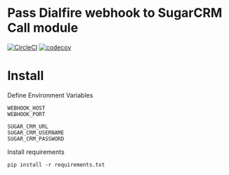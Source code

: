 # Pass Dialfire webhook to SugarCRM Call module

[![CircleCI](https://circleci.com/gh/AlekseyMolchanov/Pass_Dialfire_webhook_to_SugarCRM.svg?style=svg)](https://circleci.com/gh/AlekseyMolchanov/Pass_Dialfire_webhook_to_SugarCRM)
[![codecov](https://codecov.io/gh/AlekseyMolchanov/Pass_Dialfire_webhook_to_SugarCRM/branch/master/graph/badge.svg)](https://codecov.io/gh/AlekseyMolchanov/Pass_Dialfire_webhook_to_SugarCRM)


# Install

Define Environment Variables

    WEBHOOK_HOST
    WEBHOOK_PORT

    SUGAR_CRM_URL
    SUGAR_CRM_USERNAME
    SUGAR_CRM_PASSWORD

Install requirements
    
    pip install -r requirements.txt
